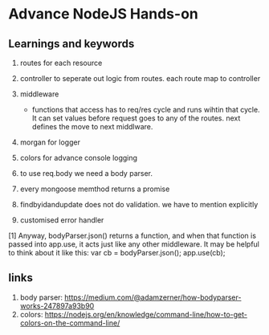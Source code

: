 # Advance NodeJS Hands-on

## Learnings and keywords
1. routes for each resource
2. controller to seperate out logic from routes. each route map to controller
3. middleware
    * functions that access has to req/res cycle and runs wihtin that cycle. It can set values before request goes to any of the routes. next defines the move to next middlware.
  
4. morgan for logger
5. colors for advance console logging
6. to use req.body we need a body parser.
7. every mongoose memthod returns a promise
8. findbyidandupdate does not do validation. we have to mention explicitly
9. customised error handler

[1] Anyway, bodyParser.json() returns a function, and when that function is passed into app.use, it acts just like any other middleware. It may be helpful to think about it like this:
var cb = bodyParser.json();
app.use(cb);




## links
1. body parser: https://medium.com/@adamzerner/how-bodyparser-works-247897a93b90
2. colors: https://nodejs.org/en/knowledge/command-line/how-to-get-colors-on-the-command-line/
